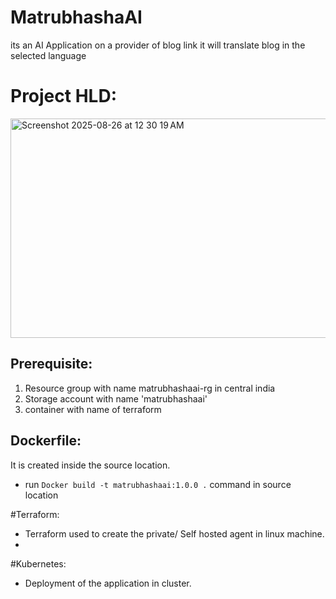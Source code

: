 # MatrubhashaAI
its an AI Application on a provider of blog link it will translate blog in the selected language
# Project HLD:
<img width="894" height="351" alt="Screenshot 2025-08-26 at 12 30 19 AM" src="https://github.com/user-attachments/assets/aa6d7cf2-d2d5-45a8-8d8b-0cc71e59b4c2" />



## Prerequisite:
1. Resource group with name matrubhashaai-rg in central india
2. Storage account with name 'matrubhashaai'
3. container with name of terraform

## Dockerfile:
It is created inside the source location.
- run ```Docker build -t matrubhashaai:1.0.0 .``` command in source location

#Terraform:
- Terraform used to create the private/ Self hosted agent in linux machine.
- 

#Kubernetes:
- Deployment of the application in cluster.
